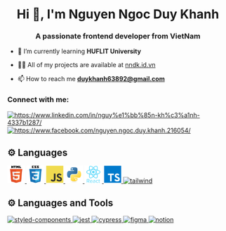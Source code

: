 
<h1 align="center">Hi 👋, I'm Nguyen Ngoc Duy Khanh</h1>
<h3 align="center">A passionate frontend developer from VietNam</h3>

- 🌱 I’m currently learning **HUFLIT University**

- 👨‍💻 All of my projects are available at [nndk.id.vn](nndk.id.vn)

- 📫 How to reach me **duykhanh63892@gmail.com**

<h3 align="left">Connect with me:</h3>
<p align="left">
<a href="https://linkedin.com/in/https://www.linkedin.com/in/nguy%e1%bb%85n-kh%c3%a1nh-4337b1287/" target="blank"><img align="center" src="https://raw.githubusercontent.com/rahuldkjain/github-profile-readme-generator/master/src/images/icons/Social/linked-in-alt.svg" alt="https://www.linkedin.com/in/nguy%e1%bb%85n-kh%c3%a1nh-4337b1287/" height="30" width="40" /></a>
<a href="https://fb.com/https://www.facebook.com/nguyen.ngoc.duy.khanh.216054/" target="blank"><img align="center" src="https://raw.githubusercontent.com/rahuldkjain/github-profile-readme-generator/master/src/images/icons/Social/facebook.svg" alt="https://www.facebook.com/nguyen.ngoc.duy.khanh.216054/" height="30" width="40" /></a>
</p>

## ⚙️ Languages

<p align="left"> 
  <a href="https://www.w3.org/html/" target="_blank"> 
    <img src="https://raw.githubusercontent.com/devicons/devicon/master/icons/html5/html5-original-wordmark.svg" alt="html5" width="40" height="40"/> 
  </a>
  <a href="https://www.w3schools.com/css/" target="_blank"> 
    <img src="https://raw.githubusercontent.com/devicons/devicon/master/icons/css3/css3-original-wordmark.svg" alt="css3" width="40" height="40"/> 
  </a> 
  <a href="https://developer.mozilla.org/en-US/docs/Web/JavaScript" target="_blank"> 
    <img src="https://raw.githubusercontent.com/devicons/devicon/master/icons/javascript/javascript-original.svg" alt="javascript" width="40" height="40"/> 
  </a> 
  <a href="https://www.python.org" target="_blank"> 
    <img src="https://raw.githubusercontent.com/devicons/devicon/master/icons/python/python-original.svg" alt="python" width="40" height="40"/> 
  </a> 
    <a href="https://reactjs.org/" target="_blank"> 
    <img src="https://raw.githubusercontent.com/devicons/devicon/master/icons/react/react-original-wordmark.svg" alt="react" width="40" height="40"/> 
  </a> 
  <a href="https://www.typescriptlang.org/" target="_blank"> 
    <img src="https://raw.githubusercontent.com/devicons/devicon/master/icons/typescript/typescript-original.svg" alt="typescript" width="40" height="40"/> 
  </a> 
    <a href="https://tailwindcss.com/" target="_blank"> 
    <img src="https://www.vectorlogo.zone/logos/tailwindcss/tailwindcss-icon.svg" alt="tailwind" width="40" height="40"/> 
  </a> 
</p>

## ⚙️ Languages and Tools  

<p align="left"> 
  <a href="https://styled-components.com/" target="_blank"> 
    <img src="https://avatars.githubusercontent.com/u/20658825?s=200&v=4" alt="styled-components" width="40" height="40"/> 
  </a> 
  <a href="https://jestjs.io/" target="_blank"> 
    <img src="https://www.vectorlogo.zone/logos/jestjsio/jestjsio-icon.svg" alt="jest" width="40" height="40"/> 
  </a> 
  <a href="https://www.cypress.io/" target="_blank"> 
    <img src="https://raw.githubusercontent.com/cypress-io/cypress-icons/master/src/icons/icon_32x32.png" alt="cypress" width="40" height="40"/> 
  </a> 
  <a href="https://www.figma.com/" target="_blank"> 
    <img src="https://www.vectorlogo.zone/logos/figma/figma-icon.svg" alt="figma" width="40" height="40"/> 
  </a> 
  <a href="https://www.notion.so/" target="_blank"> 
    <img src="https://www.vectorlogo.zone/logos/notion/notion-icon.svg" alt="notion" width="40" height="40"/> 
  </a> 
</p>
